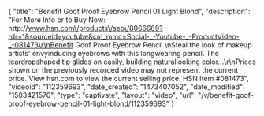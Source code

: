 {
    "title": "Benefit Goof Proof Eyebrow Pencil  01 Light Blond",
    "description": "For More Info or to Buy Now: http:\/\/www.hsn.com\/products\/seo\/8066669?rdr=1&sourceid=youtube&cm_mmc=Social-_-Youtube-_-ProductVideo-_-081473\r\nBenefit Goof Proof Eyebrow Pencil \nSteal the look of makeup artists' envyinducing eyebrows with this longwearing pencil. The teardropshaped tip glides on easily, building naturallooking color...\r\nPrices shown on the previously recorded video may not represent the current price.  View hsn.com to view the current selling price. HSN Item #081473",
    "videoid": "112359693",
    "date_created": "1473407052",
    "date_modified": "1503421570",
    "type": "captivate",
    "layout": "video",
    "url": "\/v\/benefit-goof-proof-eyebrow-pencil-01-light-blond\/112359693"
}